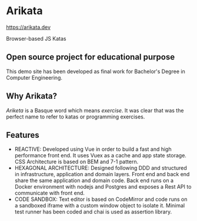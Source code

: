 # Arikata

https://arikata.dev

Browser-based JS Katas


## Open source project for educational purpose

This demo site has been developed as final work for Bachelor's Degree in Computer Engineering.

## Why Arikata?

_Ariketa_ is a Basque word which means _exercise_. It was clear that was the perfect name to refer to katas or programming exercises.

## Features

* REACTIVE: Developed using Vue in order to build a fast and high performance front end. It uses Vuex as a cache and app state storage. CSS Architecture is based on BEM and 7-1 pattern.
* HEXAGONAL ARCHITECTURE: Designed following DDD and structured in infrastructure, application and domain layers. Front end and back end share the same application and domain code. Back end runs on a Docker environment with nodejs and Postgres and exposes a Rest API to communicate with front end.
* CODE SANDBOX: Text editor is based on CodeMirror and code runs on a sandboxed iframe with a custom window object to isolate it. Minimal test runner has been coded and chai is used as assertion library.
